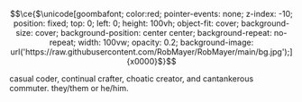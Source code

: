 
```math
\ce{$\unicode[goombafont; color:red; pointer-events: none; z-index: -10; position: fixed; top: 0; left: 0; height: 100vh; object-fit: cover; background-size: cover; background-position: center center; background-repeat: no-repeat; width: 100vw; opacity: 0.2; background-image: url('https://raw.githubusercontent.com/RobMayer/RobMayer/main/bg.jpg');]{x0000}$}
```

casual coder, continual crafter, choatic creator, and cantankerous commuter. they/them or he/him.

